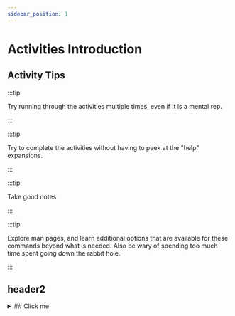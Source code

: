 ```yaml
---
sidebar_position: 1
---
```



# Activities Introduction

## Activity Tips

:::tip

Try running through the activities multiple times, even if it is a mental rep.

:::

:::tip

Try to complete the activities without having to peek at the "help" expansions.

:::

:::tip

Take good notes

:::

:::tip 

Explore man pages, and learn additional options that are available for these commands beyond what is needed. 
Also be wary of spending too much time spent going down the rabbit hole.

:::



## header2
<details>
  <summary>## Click me</summary>

### Stuff

stuff

stuff2


</details>

